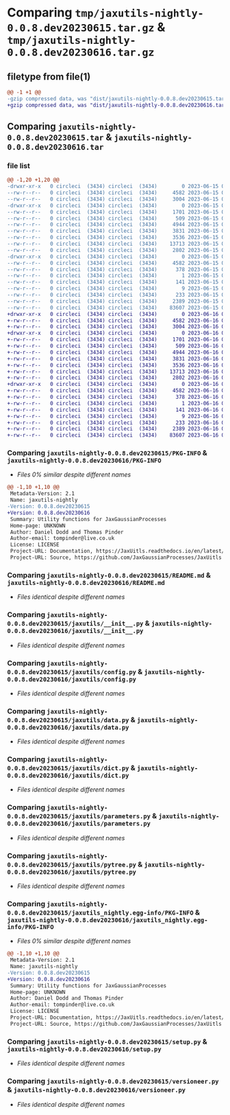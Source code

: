 # Comparing `tmp/jaxutils-nightly-0.0.8.dev20230615.tar.gz` & `tmp/jaxutils-nightly-0.0.8.dev20230616.tar.gz`

## filetype from file(1)

```diff
@@ -1 +1 @@
-gzip compressed data, was "dist/jaxutils-nightly-0.0.8.dev20230615.tar", last modified: Thu Jun 15 00:06:38 2023, max compression
+gzip compressed data, was "dist/jaxutils-nightly-0.0.8.dev20230616.tar", last modified: Fri Jun 16 00:06:29 2023, max compression
```

## Comparing `jaxutils-nightly-0.0.8.dev20230615.tar` & `jaxutils-nightly-0.0.8.dev20230616.tar`

### file list

```diff
@@ -1,20 +1,20 @@
-drwxr-xr-x   0 circleci  (3434) circleci  (3434)        0 2023-06-15 00:06:38.175999 jaxutils-nightly-0.0.8.dev20230615/
--rw-r--r--   0 circleci  (3434) circleci  (3434)     4582 2023-06-15 00:06:38.175999 jaxutils-nightly-0.0.8.dev20230615/PKG-INFO
--rw-r--r--   0 circleci  (3434) circleci  (3434)     3004 2023-06-15 00:06:31.000000 jaxutils-nightly-0.0.8.dev20230615/README.md
-drwxr-xr-x   0 circleci  (3434) circleci  (3434)        0 2023-06-15 00:06:38.175999 jaxutils-nightly-0.0.8.dev20230615/jaxutils/
--rw-r--r--   0 circleci  (3434) circleci  (3434)     1701 2023-06-15 00:06:31.000000 jaxutils-nightly-0.0.8.dev20230615/jaxutils/__init__.py
--rw-r--r--   0 circleci  (3434) circleci  (3434)      509 2023-06-15 00:06:38.175999 jaxutils-nightly-0.0.8.dev20230615/jaxutils/_version.py
--rw-r--r--   0 circleci  (3434) circleci  (3434)     4944 2023-06-15 00:06:31.000000 jaxutils-nightly-0.0.8.dev20230615/jaxutils/config.py
--rw-r--r--   0 circleci  (3434) circleci  (3434)     3831 2023-06-15 00:06:31.000000 jaxutils-nightly-0.0.8.dev20230615/jaxutils/data.py
--rw-r--r--   0 circleci  (3434) circleci  (3434)     3536 2023-06-15 00:06:31.000000 jaxutils-nightly-0.0.8.dev20230615/jaxutils/dict.py
--rw-r--r--   0 circleci  (3434) circleci  (3434)    13713 2023-06-15 00:06:31.000000 jaxutils-nightly-0.0.8.dev20230615/jaxutils/parameters.py
--rw-r--r--   0 circleci  (3434) circleci  (3434)     2802 2023-06-15 00:06:31.000000 jaxutils-nightly-0.0.8.dev20230615/jaxutils/pytree.py
-drwxr-xr-x   0 circleci  (3434) circleci  (3434)        0 2023-06-15 00:06:38.175999 jaxutils-nightly-0.0.8.dev20230615/jaxutils_nightly.egg-info/
--rw-r--r--   0 circleci  (3434) circleci  (3434)     4582 2023-06-15 00:06:38.000000 jaxutils-nightly-0.0.8.dev20230615/jaxutils_nightly.egg-info/PKG-INFO
--rw-r--r--   0 circleci  (3434) circleci  (3434)      378 2023-06-15 00:06:38.000000 jaxutils-nightly-0.0.8.dev20230615/jaxutils_nightly.egg-info/SOURCES.txt
--rw-r--r--   0 circleci  (3434) circleci  (3434)        1 2023-06-15 00:06:38.000000 jaxutils-nightly-0.0.8.dev20230615/jaxutils_nightly.egg-info/dependency_links.txt
--rw-r--r--   0 circleci  (3434) circleci  (3434)      141 2023-06-15 00:06:38.000000 jaxutils-nightly-0.0.8.dev20230615/jaxutils_nightly.egg-info/requires.txt
--rw-r--r--   0 circleci  (3434) circleci  (3434)        9 2023-06-15 00:06:38.000000 jaxutils-nightly-0.0.8.dev20230615/jaxutils_nightly.egg-info/top_level.txt
--rw-r--r--   0 circleci  (3434) circleci  (3434)      233 2023-06-15 00:06:38.175999 jaxutils-nightly-0.0.8.dev20230615/setup.cfg
--rw-r--r--   0 circleci  (3434) circleci  (3434)     2389 2023-06-15 00:06:31.000000 jaxutils-nightly-0.0.8.dev20230615/setup.py
--rw-r--r--   0 circleci  (3434) circleci  (3434)    83607 2023-06-15 00:06:31.000000 jaxutils-nightly-0.0.8.dev20230615/versioneer.py
+drwxr-xr-x   0 circleci  (3434) circleci  (3434)        0 2023-06-16 00:06:29.349889 jaxutils-nightly-0.0.8.dev20230616/
+-rw-r--r--   0 circleci  (3434) circleci  (3434)     4582 2023-06-16 00:06:29.349889 jaxutils-nightly-0.0.8.dev20230616/PKG-INFO
+-rw-r--r--   0 circleci  (3434) circleci  (3434)     3004 2023-06-16 00:06:23.000000 jaxutils-nightly-0.0.8.dev20230616/README.md
+drwxr-xr-x   0 circleci  (3434) circleci  (3434)        0 2023-06-16 00:06:29.349889 jaxutils-nightly-0.0.8.dev20230616/jaxutils/
+-rw-r--r--   0 circleci  (3434) circleci  (3434)     1701 2023-06-16 00:06:23.000000 jaxutils-nightly-0.0.8.dev20230616/jaxutils/__init__.py
+-rw-r--r--   0 circleci  (3434) circleci  (3434)      509 2023-06-16 00:06:29.349889 jaxutils-nightly-0.0.8.dev20230616/jaxutils/_version.py
+-rw-r--r--   0 circleci  (3434) circleci  (3434)     4944 2023-06-16 00:06:23.000000 jaxutils-nightly-0.0.8.dev20230616/jaxutils/config.py
+-rw-r--r--   0 circleci  (3434) circleci  (3434)     3831 2023-06-16 00:06:23.000000 jaxutils-nightly-0.0.8.dev20230616/jaxutils/data.py
+-rw-r--r--   0 circleci  (3434) circleci  (3434)     3536 2023-06-16 00:06:23.000000 jaxutils-nightly-0.0.8.dev20230616/jaxutils/dict.py
+-rw-r--r--   0 circleci  (3434) circleci  (3434)    13713 2023-06-16 00:06:23.000000 jaxutils-nightly-0.0.8.dev20230616/jaxutils/parameters.py
+-rw-r--r--   0 circleci  (3434) circleci  (3434)     2802 2023-06-16 00:06:23.000000 jaxutils-nightly-0.0.8.dev20230616/jaxutils/pytree.py
+drwxr-xr-x   0 circleci  (3434) circleci  (3434)        0 2023-06-16 00:06:29.349889 jaxutils-nightly-0.0.8.dev20230616/jaxutils_nightly.egg-info/
+-rw-r--r--   0 circleci  (3434) circleci  (3434)     4582 2023-06-16 00:06:29.000000 jaxutils-nightly-0.0.8.dev20230616/jaxutils_nightly.egg-info/PKG-INFO
+-rw-r--r--   0 circleci  (3434) circleci  (3434)      378 2023-06-16 00:06:29.000000 jaxutils-nightly-0.0.8.dev20230616/jaxutils_nightly.egg-info/SOURCES.txt
+-rw-r--r--   0 circleci  (3434) circleci  (3434)        1 2023-06-16 00:06:29.000000 jaxutils-nightly-0.0.8.dev20230616/jaxutils_nightly.egg-info/dependency_links.txt
+-rw-r--r--   0 circleci  (3434) circleci  (3434)      141 2023-06-16 00:06:29.000000 jaxutils-nightly-0.0.8.dev20230616/jaxutils_nightly.egg-info/requires.txt
+-rw-r--r--   0 circleci  (3434) circleci  (3434)        9 2023-06-16 00:06:29.000000 jaxutils-nightly-0.0.8.dev20230616/jaxutils_nightly.egg-info/top_level.txt
+-rw-r--r--   0 circleci  (3434) circleci  (3434)      233 2023-06-16 00:06:29.349889 jaxutils-nightly-0.0.8.dev20230616/setup.cfg
+-rw-r--r--   0 circleci  (3434) circleci  (3434)     2389 2023-06-16 00:06:23.000000 jaxutils-nightly-0.0.8.dev20230616/setup.py
+-rw-r--r--   0 circleci  (3434) circleci  (3434)    83607 2023-06-16 00:06:23.000000 jaxutils-nightly-0.0.8.dev20230616/versioneer.py
```

### Comparing `jaxutils-nightly-0.0.8.dev20230615/PKG-INFO` & `jaxutils-nightly-0.0.8.dev20230616/PKG-INFO`

 * *Files 0% similar despite different names*

```diff
@@ -1,10 +1,10 @@
 Metadata-Version: 2.1
 Name: jaxutils-nightly
-Version: 0.0.8.dev20230615
+Version: 0.0.8.dev20230616
 Summary: Utility functions for JaxGaussianProcesses
 Home-page: UNKNOWN
 Author: Daniel Dodd and Thomas Pinder
 Author-email: tompinder@live.co.uk
 License: LICENSE
 Project-URL: Documentation, https://JaxUitls.readthedocs.io/en/latest/
 Project-URL: Source, https://github.com/JaxGaussianProcesses/JaxUitls
```

### Comparing `jaxutils-nightly-0.0.8.dev20230615/README.md` & `jaxutils-nightly-0.0.8.dev20230616/README.md`

 * *Files identical despite different names*

### Comparing `jaxutils-nightly-0.0.8.dev20230615/jaxutils/__init__.py` & `jaxutils-nightly-0.0.8.dev20230616/jaxutils/__init__.py`

 * *Files identical despite different names*

### Comparing `jaxutils-nightly-0.0.8.dev20230615/jaxutils/config.py` & `jaxutils-nightly-0.0.8.dev20230616/jaxutils/config.py`

 * *Files identical despite different names*

### Comparing `jaxutils-nightly-0.0.8.dev20230615/jaxutils/data.py` & `jaxutils-nightly-0.0.8.dev20230616/jaxutils/data.py`

 * *Files identical despite different names*

### Comparing `jaxutils-nightly-0.0.8.dev20230615/jaxutils/dict.py` & `jaxutils-nightly-0.0.8.dev20230616/jaxutils/dict.py`

 * *Files identical despite different names*

### Comparing `jaxutils-nightly-0.0.8.dev20230615/jaxutils/parameters.py` & `jaxutils-nightly-0.0.8.dev20230616/jaxutils/parameters.py`

 * *Files identical despite different names*

### Comparing `jaxutils-nightly-0.0.8.dev20230615/jaxutils/pytree.py` & `jaxutils-nightly-0.0.8.dev20230616/jaxutils/pytree.py`

 * *Files identical despite different names*

### Comparing `jaxutils-nightly-0.0.8.dev20230615/jaxutils_nightly.egg-info/PKG-INFO` & `jaxutils-nightly-0.0.8.dev20230616/jaxutils_nightly.egg-info/PKG-INFO`

 * *Files 0% similar despite different names*

```diff
@@ -1,10 +1,10 @@
 Metadata-Version: 2.1
 Name: jaxutils-nightly
-Version: 0.0.8.dev20230615
+Version: 0.0.8.dev20230616
 Summary: Utility functions for JaxGaussianProcesses
 Home-page: UNKNOWN
 Author: Daniel Dodd and Thomas Pinder
 Author-email: tompinder@live.co.uk
 License: LICENSE
 Project-URL: Documentation, https://JaxUitls.readthedocs.io/en/latest/
 Project-URL: Source, https://github.com/JaxGaussianProcesses/JaxUitls
```

### Comparing `jaxutils-nightly-0.0.8.dev20230615/setup.py` & `jaxutils-nightly-0.0.8.dev20230616/setup.py`

 * *Files identical despite different names*

### Comparing `jaxutils-nightly-0.0.8.dev20230615/versioneer.py` & `jaxutils-nightly-0.0.8.dev20230616/versioneer.py`

 * *Files identical despite different names*

